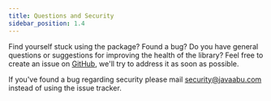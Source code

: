 ```yaml
---
title: Questions and Security
sidebar_position: 1.4
---
```


Find yourself stuck using the package? Found a bug? Do you have general questions or suggestions for improving the health of the library? Feel free to create an issue on [GitHub](https://github.com/Javaabu/js-utilities/issues), we'll try to address it as soon as possible.

If you've found a bug regarding security please mail security@javaabu.com instead of using the issue tracker.
